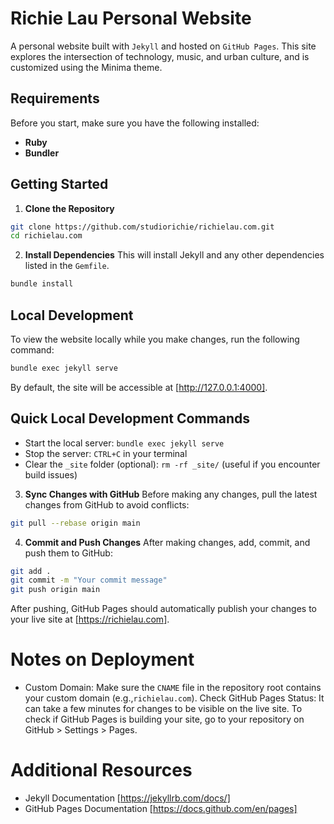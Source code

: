 # Richie Lau Personal Website
A personal website built with `Jekyll` and hosted on `GitHub Pages`. This site explores the intersection of technology, music, and urban culture, and is customized using the Minima theme.

## Requirements
Before you start, make sure you have the following installed:

- **Ruby**
- **Bundler**

## Getting Started
1. **Clone the Repository**
```bash
git clone https://github.com/studiorichie/richielau.com.git
cd richielau.com
```

2. **Install Dependencies**
This will install Jekyll and any other dependencies listed in the `Gemfile`.

```bash
bundle install
```

## Local Development
To view the website locally while you make changes, run the following command:


```bash
bundle exec jekyll serve
```
By default, the site will be accessible at [http://127.0.0.1:4000].

## Quick Local Development Commands
- Start the local server: `bundle exec jekyll serve`
- Stop the server: `CTRL+C` in your terminal
- Clear the `_site` folder (optional): `rm -rf _site/` (useful if you encounter build issues)

3. **Sync Changes with GitHub**
Before making any changes, pull the latest changes from GitHub to avoid conflicts:

```bash
git pull --rebase origin main
```


4. **Commit and Push Changes**
After making changes, add, commit, and push them to GitHub:
```bash
git add .
git commit -m "Your commit message"
git push origin main
```

After pushing, GitHub Pages should automatically publish your changes to your live site at [https://richielau.com].

# Notes on Deployment
- Custom Domain: Make sure the `CNAME` file in the repository root contains your custom domain (e.g.,`richielau.com`).
Check GitHub Pages Status: It can take a few minutes for changes to be visible on the live site. To check if GitHub Pages is building your site, go to your repository on GitHub > Settings > Pages.

# Additional Resources
- Jekyll Documentation [https://jekyllrb.com/docs/]
- GitHub Pages Documentation [https://docs.github.com/en/pages]